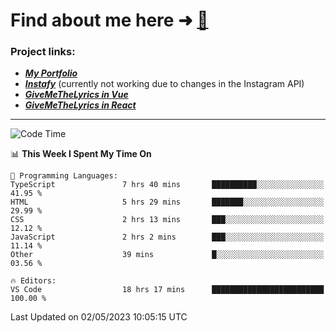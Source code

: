 # Find about me here ➜ [🧑](https://pauabella.dev)

### Project links:
- ***[My Portfolio](https://pauabella.dev)***
- ***[Instafy](https://instafy.me)*** (currently not working due to changes in the Instagram API)
- ***[GiveMeTheLyrics in Vue](https://lyrics.pauabella.dev)***
- ***[GiveMeTheLyrics in React](https://pauabella.dev/GiveMeTheLyrics)***

---
<!--START_SECTION:waka-->
![Code Time](http://img.shields.io/badge/Code%20Time-2%2C124%20hrs%2055%20mins-blue)

📊 **This Week I Spent My Time On** 

```text
💬 Programming Languages: 
TypeScript               7 hrs 40 mins       ██████████░░░░░░░░░░░░░░░   41.95 % 
HTML                     5 hrs 29 mins       ███████░░░░░░░░░░░░░░░░░░   29.99 % 
CSS                      2 hrs 13 mins       ███░░░░░░░░░░░░░░░░░░░░░░   12.12 % 
JavaScript               2 hrs 2 mins        ███░░░░░░░░░░░░░░░░░░░░░░   11.14 % 
Other                    39 mins             █░░░░░░░░░░░░░░░░░░░░░░░░   03.56 % 

🔥 Editors: 
VS Code                  18 hrs 17 mins      █████████████████████████   100.00 % 
```


 Last Updated on 02/05/2023 10:05:15 UTC
<!--END_SECTION:waka-->
